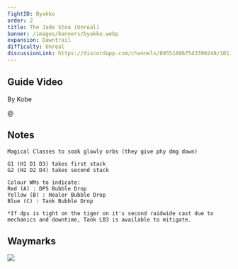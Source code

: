 ```yaml
---
fightID: Byakko
order: 2
title: The Jade Stoa (Unreal)
banner: /images/banners/byakko.webp
expansion: Dawntrail
difficulty: Unreal
discussionLink: https://discordapp.com/channels/895516967543390249/1011883681222234182
---
```


## Guide Video
By Kobe

@[](https://youtu.be/fc8SmEmu5aw)

## Notes

```
Magical Classes to soak glowly orbs (they give phy dmg down)

G1 (H1 D1 D3) takes first stack
G2 (H2 D2 D4) takes second stack

Colour WMs to indicate:
Red (A) : DPS Bubble Drop
Yellow (B) : Healer Bubble Drop
Blue (C) : Tank Bubble Drop

*If dps is tight on the tiger on it's second raidwide cast due to mechanics and downtime, Tank LB3 is available to mitigate.
```

## Waymarks

![](https://github.com/user-attachments/assets/08a05d6a-adcf-4d97-8baa-a1ffa50dbb43)
